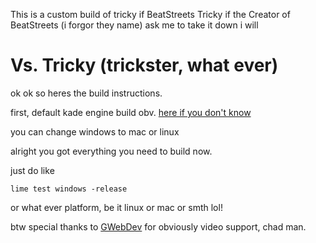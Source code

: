 This is a custom build of tricky if BeatStreets Tricky if the Creator of BeatStreets (i forgor they name) ask me to take it down i will

# Vs. Tricky (trickster, what ever)

ok ok so heres the build instructions.

first, default kade engine build obv. [here if you don't know](https://kadedev.github.io/Kade-Engine/building)

you can change windows to mac or linux

alright you got everything you need to build now.

just do like

```
lime test windows -release
```

or what ever platform, be it linux or mac or smth lol!

btw special thanks to [GWebDev](https://github.com/GrowtopiaFli) for obviously video support, chad man.
